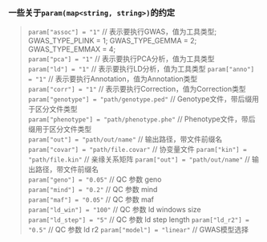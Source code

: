 ### 一些关于`param(map<string, string>)`的约定
> `param["assoc"] = "1"` // 表示要执行GWAS，值为工具类型; GWAS_TYPE_PLINK = 1; GWAS_TYPE_GEMMA = 2; GWAS_TYPE_EMMAX = 4;       
`param["pca"] = "1"`    // 表示要执行PCA分析，值为工具类型  
`param["ld"] = "1"`    // 表示要执行LD分析，值为工具类型
`param["anno"] = "1"`    // 表示要执行Annotation，值为Annotation类型  
`param["corr"] = "1"`    // 表示要执行Correction，值为Correction类型  
`param["genotype"] = "path/genotype.ped"`    // Genotype文件，带后缀用于区分文件类型  
`param["phenotype"] = "path/phenotype.phe"`    // Phenotype文件，带后缀用于区分文件类型  
`param["out"] = "path/out/name"`           // 输出路径，带文件前缀名  
`param["covar"] = "path/file.covar"`           // 协变量文件 
`param["kin"] = "path/file.kin"`           // 亲缘关系矩阵 
`param["out"] = "path/out/name"`           // 输出路径，带文件前缀名  
`param["geno"] = "0.05"`                       // QC 参数 geno   
`param["mind"] = "0.2"`                       // QC 参数 mind   
`param["maf"] = "0.05"`                       // QC 参数 maf  
`param["ld_win"] = "100"`                       // QC 参数 ld windows size   
`param["ld_step"] = "5"`                       // QC 参数 ld step length
`param["ld_r2"] = "0.5"`                       // QC 参数 ld r2 
`param["model"] = "linear"`                       // GWAS模型选择

